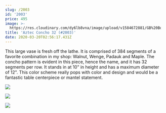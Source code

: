 ```yaml
---
slug: /2003
id: '2003'
price: 495
image: >-
  https://res.cloudinary.com/dy6lb8vna/image/upload/v1584672881/GB%20Bowlworks%20Gallery/2003a.jpg
title: 'Aztec Concho 32 (#2003)'
date: 2020-03-20T02:56:17.431Z
---
```

This large vase is fresh off the lathe.  It is comprised of 384 segments of a favorite combination in my shop: Walnut, Wenge, Padauk and Maple.  The concho pattern is evident in this piece, hence the name, and it has 32 segments per row.  It stands in at 10" in height and has a maximum diameter of 12".  This color scheme really pops with color and design and would be a fantastic table centerpiece or mantel statement.

![](https://res.cloudinary.com/dy6lb8vna/image/upload/v1584673279/GB%20Bowlworks%20Gallery/2003b.jpg)

![](https://res.cloudinary.com/dy6lb8vna/image/upload/v1584673313/GB%20Bowlworks%20Gallery/IMG_7383.jpg)

![](https://res.cloudinary.com/dy6lb8vna/image/upload/v1584673344/GB%20Bowlworks%20Gallery/IMG_7394.jpg)
